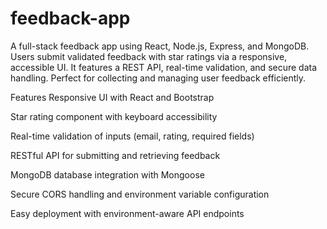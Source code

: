 # feedback-app
A full-stack feedback app using React, Node.js, Express, and MongoDB. Users submit validated feedback with star ratings via a responsive, accessible UI. It features a REST API, real-time validation, and secure data handling. Perfect for collecting and managing user feedback efficiently. 

Features
Responsive UI with React and Bootstrap

Star rating component with keyboard accessibility

Real-time validation of inputs (email, rating, required fields)

RESTful API for submitting and retrieving feedback

MongoDB database integration with Mongoose

Secure CORS handling and environment variable configuration

Easy deployment with environment-aware API endpoints
